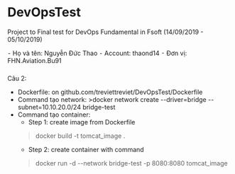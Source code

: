 # DevOpsTest
Project to Final test for DevOps Fundamental in Fsoft (14/09/2019 - 05/10/2019)

⁃ Họ và tên: Nguyễn Đức Thao
⁃ Account: thaond14
⁃ Đơn vị: FHN.Aviation.Bu91

###
Câu 2:
- Dockerfile: on github.com/treviettreviet/DevOpsTest/Dockerfile
- Command tạo network: >docker network create --driver=bridge --subnet=10.10.20.0/24 bridge-test 
- Command tạo container: 
  + Step 1: create image from Dockerfile 
  > docker build -t tomcat_image .
  + Step 2: create container with command
  > docker run -d --network bridge-test -p 8080:8080 tomcat_image
